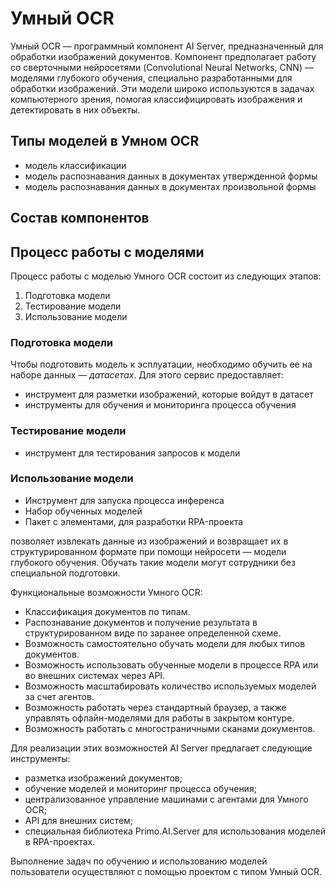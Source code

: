 # Умный OCR

Умный OCR — программный компонент AI Server, предназначенный для обработки изображений документов. Компонент предполагает работу со сверточными нейросетями (Convolutional Neural Networks, CNN) — моделями глубокого обучения, специально разработанными для обработки изображений. Эти модели широко используются в задачах компьютерного зрения, помогая классифицировать изображения и детектировать в них объекты.

## Типы моделей в Умном OCR

* модель классификации
* модель распознавания данных в документах утвержденной формы
* модель распознавания данных в документах произвольной формы

## Состав компонентов



## Процесс работы с моделями
Процесс работы с моделью Умного OCR состоит из следующих этапов:
1. Подготовка модели
1. Тестирование модели
1. Использование модели

### Подготовка модели
Чтобы подготовить модель к эсплуатации, необходимо обучить ее на наборе данных — *датасетах*. Для этого сервис предоставляет:
* инструмент для разметки изображений, которые войдут в датасет
* инструменты для обучения и мониторинга процесса обучения


### Тестирование модели
* инструмент для тестирования запросов к модели



### Использование модели

* Инструмент для запуска процесса инференса
* Набор обученных моделей
* Пакет с элементами, для разработки RPA-проекта




позволяет извлекать данные из изображений и возвращает их в структурированном формате при помощи нейросети — модели глубокого обучения. Обучать такие модели могут сотрудники без специальной подготовки.

Функциональные возможности Умного OCR:
* Классификация документов по типам.
* Распознавание документов и получение результата в структурированном виде по заранее определенной схеме.
* Возможность самостоятельно обучать модели для любых типов документов.
* Возможность использовать обученные модели в процессе RPA или во внешних системах через API.
* Возможность масштабировать количество используемых моделей за счет агентов.
* Возможность работать через стандартный браузер, а также управлять офлайн-моделями для работы в закрытом контуре.
* Возможность работать с многостраничными сканами документов.


Для реализации этих возможностей AI Server предлагает следующие инструменты:
* разметка изображений документов;
* обучение моделей и мониторинг процесса обучения;
* централизованное управление машинами с агентами для Умного OCR;
* API для внешних систем;
* специальная библиотека Primo.AI.Server для использования моделей в RPA-проектах. 

Выполнение задач по обучению и использованию моделей пользователи осуществляют с помощью проектом с типом Умный OCR.
